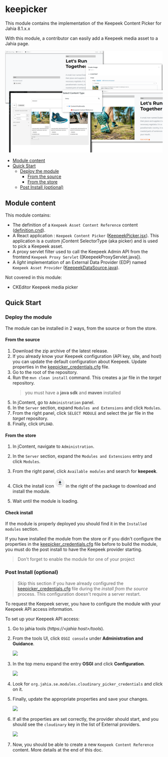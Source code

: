# keepicker
This module contains the implementation of the Keepeek Content Picker for Jahia 8.1.x.x

With this module, a contributor can easily add a Keepeek media asset to a Jahia page.

![](./doc/images/main.png)


- [Module content](#module-content)
- [Quick Start](#quick-start)
    - [Deploy the module](#deploy-the-module)
        - [From the source](#from-the-source)
        - [From the store](#from-the-store)
    - [Post Install (optional)](#post-install-optional)

## Module content

This module contains:
* The definition of a `Keepeek Asset Content Reference` content ([definition.cnd][definition.cnd]).
* A React application : `Keepeek Content Picker` ([KeepeekPicker.jsx][react:index.js]).
  This application is a custom jContent SelectorType (aka picker) and is used to pick a Keepeek asset.
* A proxy servlet filter used to call the Keepeek Admin API from the frontend
  `Keepeek Proxy Servlet` ([KeepeekProxyServlet.java]).
* A *light* implementation of an External Data Provider (EDP) named
  `Keepeek Asset Provider` ([KeepeekDataSource.java]).

Not covered in this module:
* CKEditor Keepeek media picker

## Quick Start

### Deploy the module
The module can be installed in 2 ways, from the source or from the store.
#### From the source
1. Download the zip archive of the latest release.
2. If you already know your Keepeek configuration (API key, site, and host) you can update the default
   configuration about Keepeek. Update properties in the [keepicker_credentials.cfg][mount.cfg] file.
1. Go to the root of the repository.
1. Run the `mvn clean install` command. This creates a jar file in the *target* repository.
   > you must have a **java sdk** and **maven** installed
1. In jContent, go to `Administration` panel.
1. In the `Server` section, expand `Modules and Extensions` and click `Modules`.
1. From the right panel, click `SELECT MODULE` and select the jar file in the *target* repository.
1. Finally, click `UPLOAD`.

#### From the store
1. In jContent, navigate to `Administration`.
2. In the `Server` section, expand the `Modules and Extensions` entry and click `Modules`.
3. From the right panel, click `Available modules` and search for **keepeek**.

4. Click the install icon ![201] in the right of the package to download and install the module.
5. Wait until the module is loading.

#### Check install
If the module is properly deployed you should find it in the `Installed modules` section.

If you have installed the module from the store or if you didn't configure the properties
in the [keepicker_credentials.cfg][mount.cfg] file before to build the module, you must do the post install
to have the Keepeek provider starting.

>Don't forget to enable the module for one of your project

### Post Install (optional)
>Skip this section if you have already configured the [keepicker_credentials.cfg][mount.cfg] file during the *install from the source*
process.
> This configuration doesn't require a server restart.

To request the Keepeek server, you have to configure the module with your Keepeek API access information.

To set up your Keepeek API access:
1. Go to  jahia tools (*https://\<jahia host\>/tools*).
2. From the tools UI, click `OSGI console` under **Administration and Guidance**.

   ![][0070]

3. In the top menu expand the entry **OSGI** and click **Configuration**.

   ![][0072]

4. Look for `org.jahia.se.modules.cloudinary_picker_credentials` and click on it.

5. Finally, update the appropriate properties and save your changes.

   ![][0071]

6. If all the properties are set correctly, the provider should start,
   and you should see the `cloudinary` key in the list of External providers.

   ![][031]

7. Now, you should be able to create a new `Keepeek Content Reference` content.
   More details at the end of this doc.

[031]: ./doc/images/031_install_completed.png

[010]: ./doc/images/CloudyArchi.gif
[002]: ./doc/images/CloudyContentRef.png
[003]: ./doc/images/CloudyDemo.gif

[0070]: ./doc/images/0070_OSGIConfig.png
[0071]: ./doc/images/0071_OSGIConfig.png
[0072]: ./doc/images/0072_OSGIConfig.png
[201]: ./doc/images/201_modules_download_icon.png

[mount.cfg]:./src/main/resources/META-INF/configurations/org.jahia.se.modules.keepicker_credentials.cfg
[definition.cnd]: ./src/main/resources/META-INF/definitions.cnd
[react:index.js]: ./src/javascript/KeePicker/KeePicker.jsx
[KeepeekDataSource.java]: ./src/main/java/org/jahia/se/modules/dam/keepeek/edp/KeepeekDataSource.java